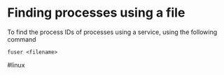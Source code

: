 # Finding processes using a file
To find the process IDs of processes using a service, using the following command

`fuser <filename>`

#linux